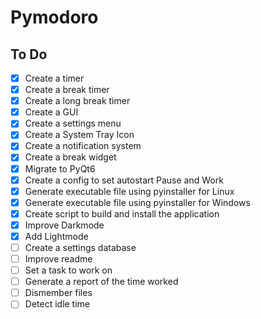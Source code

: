 # Pymodoro

## To Do
- [x] Create a timer
- [x] Create a break timer
- [x] Create a long break timer
- [x] Create a GUI
- [x] Create a settings menu
- [x] Create a System Tray Icon
- [x] Create a notification system
- [x] Create a break widget
- [x] Migrate to PyQt6
- [x] Create a config to set autostart Pause and Work
- [x] Generate executable file using pyinstaller for Linux
- [x] Generate executable file using pyinstaller for Windows
- [x] Create script to build and install the application
- [x] Improve Darkmode
- [x] Add Lightmode
- [ ] Create a settings database
- [ ] Improve readme
- [ ] Set a task to work on
- [ ] Generate a report of the time worked
- [ ] Dismember files
- [ ] Detect idle time